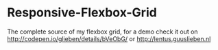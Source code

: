 # Responsive-Flexbox-Grid
The complete source of my flexbox grid, for a demo check it out on http://codepen.io/glieben/details/bVeObG/ or http://lentus.guuslieben.nl
